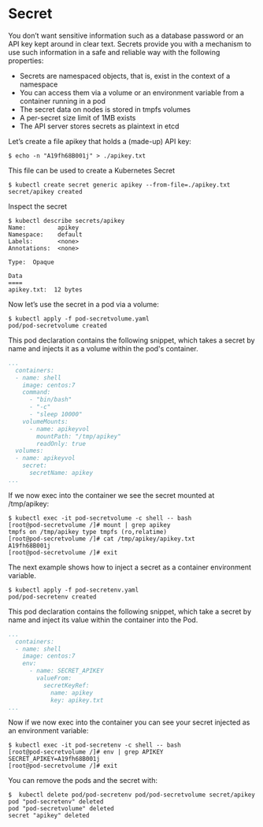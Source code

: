 # Secret

You don’t want sensitive information such as a database password or an API key kept around in clear text. Secrets provide you with a mechanism to use such information in a safe and reliable way with the following properties:

- Secrets are namespaced objects, that is, exist in the context of a namespace
- You can access them via a volume or an environment variable from a container running in a pod
- The secret data on nodes is stored in tmpfs volumes
- A per-secret size limit of 1MB exists
- The API server stores secrets as plaintext in etcd

Let’s create a file apikey that holds a (made-up) API key:

```console
$ echo -n "A19fh68B001j" > ./apikey.txt
```

This file can be used to create a Kubernetes Secret

```console
$ kubectl create secret generic apikey --from-file=./apikey.txt
secret/apikey created
```

Inspect the secret

```console
$ kubectl describe secrets/apikey
Name:         apikey
Namespace:    default
Labels:       <none>
Annotations:  <none>

Type:  Opaque

Data
====
apikey.txt:  12 bytes
```

Now let’s use the secret in a pod via a volume:


```console
$ kubectl apply -f pod-secretvolume.yaml
pod/pod-secretvolume created
```

This pod declaration contains the following snippet, which takes a secret by name and injects it as a volume within the pod's container.

```yaml
...
  containers:
  - name: shell
    image: centos:7
    command:
      - "bin/bash"
      - "-c"
      - "sleep 10000"
    volumeMounts:
      - name: apikeyvol
        mountPath: "/tmp/apikey"
        readOnly: true
  volumes:
  - name: apikeyvol
    secret:
      secretName: apikey
...
```

If we now exec into the container we see the secret mounted at /tmp/apikey:

```console
$ kubectl exec -it pod-secretvolume -c shell -- bash
[root@pod-secretvolume /]# mount | grep apikey
tmpfs on /tmp/apikey type tmpfs (ro,relatime)
[root@pod-secretvolume /]# cat /tmp/apikey/apikey.txt
A19fh68B001j
[root@pod-secretvolume /]# exit
```

The next example shows how to inject a secret as a container environment variable.

```console
$ kubectl apply -f pod-secretenv.yaml 
pod/pod-secretenv created
```

This pod declaration contains the following snippet, which take a secret by name and inject its value within the container into the Pod.

```yaml
...
  containers:
  - name: shell
    image: centos:7
    env:
      - name: SECRET_APIKEY
        valueFrom:
          secretKeyRef:
            name: apikey
            key: apikey.txt
...
```

Now if we now exec into the container you can see your secret injected as an environment variable:

```console
$ kubectl exec -it pod-secretenv -c shell -- bash
[root@pod-secretvolume /]# env | grep APIKEY
SECRET_APIKEY=A19fh68B001j
[root@pod-secretvolume /]# exit
```


You can remove the pods and the secret with:

```console
$  kubectl delete pod/pod-secretenv pod/pod-secretvolume secret/apikey 
pod "pod-secretenv" deleted
pod "pod-secretvolume" deleted
secret "apikey" deleted
```
